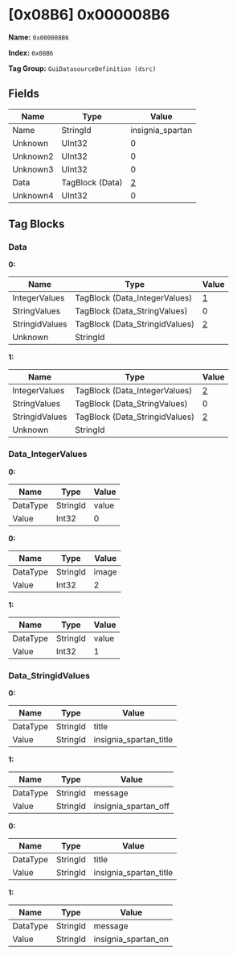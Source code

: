 # [0x08B6] 0x000008B6

**Name:** ```0x000008B6```

**Index:** ```0x08B6```

**Tag Group:** ```GuiDatasourceDefinition (dsrc)```

## Fields

Name	| Type	| Value
---	|---	|---	|
Name	|StringId	|insignia_spartan
Unknown	|UInt32	|0
Unknown2	|UInt32	|0
Unknown3	|UInt32	|0
Data	|TagBlock (Data)	|[2](#data)
Unknown4	|UInt32	|0


## Tag Blocks

### Data

**0:**

Name	| Type	| Value
---	|---	|---	|
IntegerValues	|TagBlock (Data_IntegerValues)	|[1](#data_integervalues)
StringValues	|TagBlock (Data_StringValues)	|0
StringidValues	|TagBlock (Data_StringidValues)	|[2](#data_stringidvalues)
Unknown	|StringId	|


**1:**

Name	| Type	| Value
---	|---	|---	|
IntegerValues	|TagBlock (Data_IntegerValues)	|[2](#data_integervalues)
StringValues	|TagBlock (Data_StringValues)	|0
StringidValues	|TagBlock (Data_StringidValues)	|[2](#data_stringidvalues)
Unknown	|StringId	|


### Data_IntegerValues

**0:**

Name	| Type	| Value
---	|---	|---	|
DataType	|StringId	|value
Value	|Int32	|0


**0:**

Name	| Type	| Value
---	|---	|---	|
DataType	|StringId	|image
Value	|Int32	|2


**1:**

Name	| Type	| Value
---	|---	|---	|
DataType	|StringId	|value
Value	|Int32	|1


### Data_StringidValues

**0:**

Name	| Type	| Value
---	|---	|---	|
DataType	|StringId	|title
Value	|StringId	|insignia_spartan_title


**1:**

Name	| Type	| Value
---	|---	|---	|
DataType	|StringId	|message
Value	|StringId	|insignia_spartan_off


**0:**

Name	| Type	| Value
---	|---	|---	|
DataType	|StringId	|title
Value	|StringId	|insignia_spartan_title


**1:**

Name	| Type	| Value
---	|---	|---	|
DataType	|StringId	|message
Value	|StringId	|insignia_spartan_on


